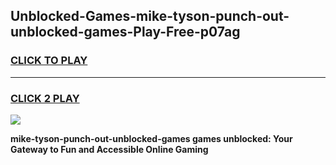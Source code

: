 
## Unblocked-Games-mike-tyson-punch-out-unblocked-games-Play-Free-p07ag
<h3>
<a href="https://premium76.site?title=mike-tyson-punch-out-unblocked-games&ref=15A">CLICK TO PLAY</a></h3>
<hr>

<h3>
<a href="https://premium76.site?title=mike-tyson-punch-out-unblocked-games&ref=15A">CLICK 2 PLAY</a>
  
</h3>

<a href="https://premium76.site?title=mike-tyson-punch-out-unblocked-games&ref=15A"><img src="https://clearcache.store/games.png"></a>


**mike-tyson-punch-out-unblocked-games games unblocked: Your Gateway to Fun and Accessible Online Gaming**
